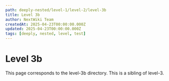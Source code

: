 ```yaml
---
path: deeply-nested/level-1/level-2/level-3b
title: Level 3b
author: NextWiki Team
createdAt: 2025-04-23T00:00:00.000Z
updated: 2025-04-23T00:00:00.000Z
tags: [deeply, nested, level, test]
---
```


# Level 3b

This page corresponds to the level-3b directory. This is a sibling of level-3.